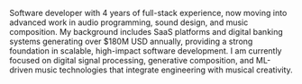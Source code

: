 Software developer with 4 years of full-stack experience, now moving into advanced work in audio programming, sound design, and music composition. My background includes SaaS platforms and digital banking systems generating over $180M USD annually, providing a strong foundation in scalable, high-impact software development. I am currently focused on digital signal processing, generative composition, and ML-driven music technologies that integrate engineering with musical creativity.
